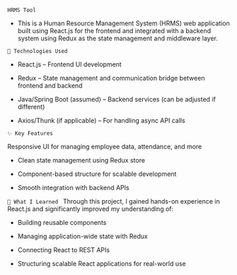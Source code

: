 `HRMS Tool`

- This is a Human Resource Management System (HRMS) web application built using React.js for the frontend and integrated with a backend system using Redux as the state management and middleware layer.

`🔧 Technologies Used`

- React.js – Frontend UI development

- Redux – State management and communication bridge between frontend and backend

- Java/Spring Boot (assumed) – Backend services (can be adjusted if different)

- Axios/Thunk (if applicable) – For handling async API calls

`✨ Key Features`

Responsive UI for managing employee data, attendance, and more

- Clean state management using Redux store

- Component-based structure for scalable development

- Smooth integration with backend APIs

`🚀 What I Learned `
Through this project, I gained hands-on experience in React.js and significantly improved my understanding of:

- Building reusable components

- Managing application-wide state with Redux

- Connecting React to REST APIs

- Structuring scalable React applications for real-world use
